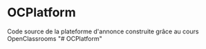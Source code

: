 # OCPlatform
Code source de la plateforme d'annonce construite grâce au cours OpenClassrooms
"# OCPlatform" 
